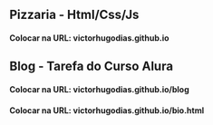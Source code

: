 ## Pizzaria - Html/Css/Js
#### Colocar na URL: victorhugodias.github.io

## Blog - Tarefa do Curso Alura
#### Colocar na URL: victorhugodias.github.io/blog
#### Colocar na URL: victorhugodias.github.io/bio.html
